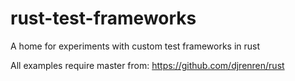 # rust-test-frameworks
A home for experiments with custom test frameworks in rust

All examples require master from:
https://github.com/djrenren/rust
